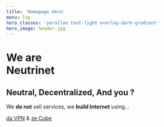 ```yaml
---
title: 'Homepage Hero'
menu: Top
hero_classes: 'parallax text-light overlay-dark-gradient'
hero_image: header.jpg
---
```


# We are <br /> Neutrinet
## Neutral, Decentralized, And you ?

We **do not** sell services, we **build Internet** using…

[da VPN](/vpn?classes=btn,btn-primary) & [ze Cube](/brique?classes=btn,btn-success)




